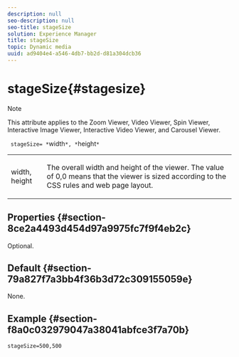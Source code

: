 ```yaml
---
description: null
seo-description: null
seo-title: stageSize
solution: Experience Manager
title: stageSize
topic: Dynamic media
uuid: ad9404e4-a546-4db7-bb2d-d81a304dcb36
---
```


# stageSize{#stagesize}

>[!NOTE]
>
>This attribute applies to the Zoom Viewer, Video Viewer, Spin Viewer, Interactive Image Viewer, Interactive Video Viewer, and Carousel Viewer.

` stageSize= *`width`*, *`height`*`

<table id="table_0070E5402099428DBEA2A900CADB2BAA"> 
 <tbody> 
  <tr> 
   <td colname="col1"> <p><span class="codeph"> <span class="varname"> width</span>,<span class="varname"> height</span></span> </p> </td> 
   <td colname="col2"> <p> The overall width and height of the viewer. The value of <span class="codeph"> 0,0</span> means that the viewer is sized according to the CSS rules and web page layout. </p> </td> 
  </tr> 
 </tbody> 
</table>

## Properties {#section-8ce2a4493d454d97a9975fc7f9f4eb2c}

Optional.

## Default {#section-79a827f7a3bb4f36b3d72c309155059e}

None.

## Example {#section-f8a0c032979047a38041abfce3f7a70b}

`stageSize=500,500` 
